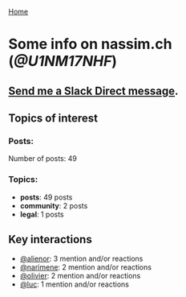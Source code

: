 [Home](https://kelu124.github.io/echommunity/)

# Some info on __nassim.ch__ (_@U1NM17NHF_)


## [Send me a Slack Direct message](https://echopen.slack.com/messages/@nassim.ch/).

## Topics of interest

### Posts: 

Number of posts: 49

### Topics:

* __posts__: 49 posts
* __community__: 2 posts
* __legal__: 1 posts

## Key interactions 

* [@alienor](./U1N5Q9334.md): 3 mention and/or reactions
* [@narimene](./U1NTT0ZPH.md): 2 mention and/or reactions
* [@olivier](./U04DFTZ7D.md): 2 mention and/or reactions
* [@luc](./U0AAL4W13.md): 1 mention and/or reactions
